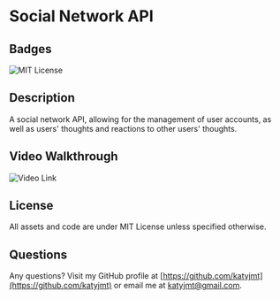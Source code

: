
# Social Network API

## Badges
![MIT License](https://img.shields.io/badge/license-MIT_License-purple)

## Description
A social network API, allowing for the management of user accounts, as well as users' thoughts and reactions to other users' thoughts.

## Video Walkthrough
![Video Link](https://drive.google.com/file/d/1e3IqtbiP6FHoVJ6EpvJs7HupWkv29I_b/view)

## License
All assets and code are under MIT License unless specified otherwise.

## Questions
Any questions? Visit my GitHub profile at [https://github.com/katyjmt](https://github.com/katyjmt) or email me at [katyjmt@gmail.com](katyjmt@gmail.com).
